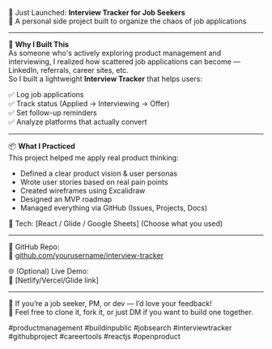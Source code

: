 🚀 Just Launched: **Interview Tracker for Job Seekers**  
🧠 A personal side project built to organize the chaos of job applications

---

🎯 **Why I Built This**  
As someone who's actively exploring product management and interviewing, I realized how scattered job applications can become — LinkedIn, referrals, career sites, etc.  
So I built a lightweight **Interview Tracker** that helps users:

✅ Log job applications  
✅ Track status (Applied → Interviewing → Offer)  
✅ Set follow-up reminders  
✅ Analyze platforms that actually convert

---

📦 **What I Practiced**  
This project helped me apply real product thinking:

- Defined a clear product vision & user personas  
- Wrote user stories based on real pain points  
- Created wireframes using Excalidraw  
- Designed an MVP roadmap  
- Managed everything via GitHub (Issues, Projects, Docs)

🧱 Tech: [React / Glide / Google Sheets] (Choose what you used)

---

📂 GitHub Repo:  
🔗 [github.com/yourusername/interview-tracker](#)

🌐 (Optional) Live Demo:  
🔗 [Netlify/Vercel/Glide link]

---

📣 If you’re a job seeker, PM, or dev — I’d love your feedback!  
🙌 Feel free to clone it, fork it, or just DM if you want to build one together.

#productmanagement #buildinpublic #jobsearch #interviewtracker #githubproject #careertools #reactjs #openproduct
